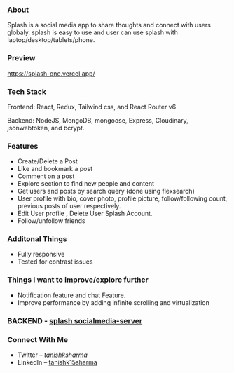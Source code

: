 
### About
Splash is a social media app to share thoughts and connect with users globaly. splash is easy to use and user can use splash with laptop/desktop/tablets/phone. 

### Preview
https://splash-one.vercel.app/

### Tech Stack
Frontend: React, Redux, Tailwind css, and React Router v6

Backend: NodeJS, MongoDB, mongoose, Express, Cloudinary, jsonwebtoken, and bcrypt.

### Features
- Create/Delete a Post
- Like and bookmark a post
- Comment on a post
- Explore section to find new people and content
- Get users and posts by search query (done using flexsearch)
- User profile with bio, cover photo, profile picture, follow/following count, previous posts of user respectively.
- Edit User profile , Delete User Splash Account.
- Follow/unfollow friends 

### Additonal Things
- Fully responsive
- Tested for contrast issues


### Things I want to improve/explore further
- Notification feature and chat Feature.  
- Improve performance by adding infinite scrolling and virtualization

### BACKEND - [splash socialmedia-server](https://github.com/tanishk15sharma/socialmedia-server)

### Connect With Me
- Twitter – [_tanishksharma_](https://twitter.com/_tanishksharma)
- LinkedIn – [tanishk15sharma](https://www.linkedin.com/in/tanishk15sharma/)

